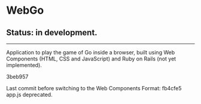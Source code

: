 # WebGo

## Status: in development.
---

Application to play the game of Go inside a browser, built using Web Components (HTML, CSS and JavaScript) and Ruby on Rails (not yet implemented).


3beb957

Last commit before switching to the Web Components Format: fb4cfe5
app.js deprecated.